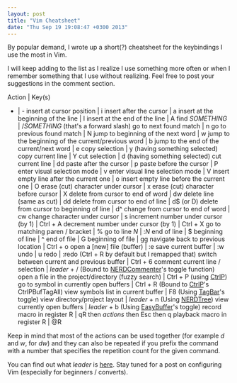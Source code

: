 ```yaml
---
layout: post
title: "Vim Cheatsheet"
date: "Thu Sep 19 19:08:47 +0300 2013"
---
```


By popular demand, I wrote up a short(?) cheatsheet for the keybindings
I use the most in Vim.

I will keep adding to the list as I realize I use something
more often or when I remember something that I use without realizing. Feel free
to post your suggestions in the comment section.

Action | Key(s)
- | -
insert at cursor position | i
insert after the cursor | a
insert at the beginning of the line | I
insert at the end of the line | A
find *SOMETHING* | /*SOMETHING* (that's a forward slash)
go to next found match | n
go to previous found match | N
jump to beginning of the next word | w
jump to the beginning of the current/previous word | b
jump to the end of the current/next word | e
copy selection | y (having something selected)
copy current line | Y
cut selection | d (having something selected)
cut current line | dd
paste after the cursor | p
paste before the cursor | P
enter visual selection mode | v
enter visual line selection mode | V
insert empty line after the current one | o
insert empty line before the current one | O
erase (cut) character under cursor | x
erase (cut) character before cursor | X
delete from cursor to end of word | dw
delete line (same as cut) | dd
delete from cursor to end of line | d$ (or D)
delete from cursor to beginning of line | d^
change from cursor to end of word | cw
change character under cursor | s
increment number under cursor (by 1) | Ctrl + A
decrement number under cursor (by 1) | Ctrl + X
go to matching paren / bracket | %
go to line *N* | :*N*
end of line | $
beginning of line | ^
end of file | G
beginning of file | gg
navigate back to previous location | Ctrl + o
open a [new] file (buffer) | :e
save current buffer | :w
undo | u
redo | :redo (Ctrl + R by default but I remapped that)
switch between current and previous buffer | Ctrl + 6
comment current line / selection | *leader* + / (Bound to [NERDCommenter](https://github.com/scrooloose/nerdcommenter)'s toggle function)
open a file in the project/directory (fuzzy search) | Ctrl + P (using [CtrlP](https://github.com/kien/ctrlp.vim))
go to symbol in currently open buffers | Ctrl + R (Bound to [CtrlP](https://github.com/kien/ctrlp.vim)'s CtrlPBufTagAll)
view symbols list in current buffer | F8 (Using [TagBar](https://github.com/majutsushi/tagbar)'s toggle)
view directory/project layout | *leader* + n (Using [NERDTree](https://github.com/scrooloose/nerdtree))
view currently open buffers | *leader* + b (Using [EasyBuffer](https://github.com/troydm/easybuffer.vim)'s toggle)
record macro in register R | qR then *actions* then Esc then q
playback macro in register R | @R

Keep in mind that most of the actions can be used together (for example *d* and
*w*, for *dw*) and they can also be repeated if you prefix the command with a
number that specifies the repetition count for the given command.

You can find out what *leader* is
[here](http://stackoverflow.com/questions/1764263/what-is-the-leader-in-a-vimrc-file).
Stay tuned for a post on configuring Vim (especially for beginners / converts).

